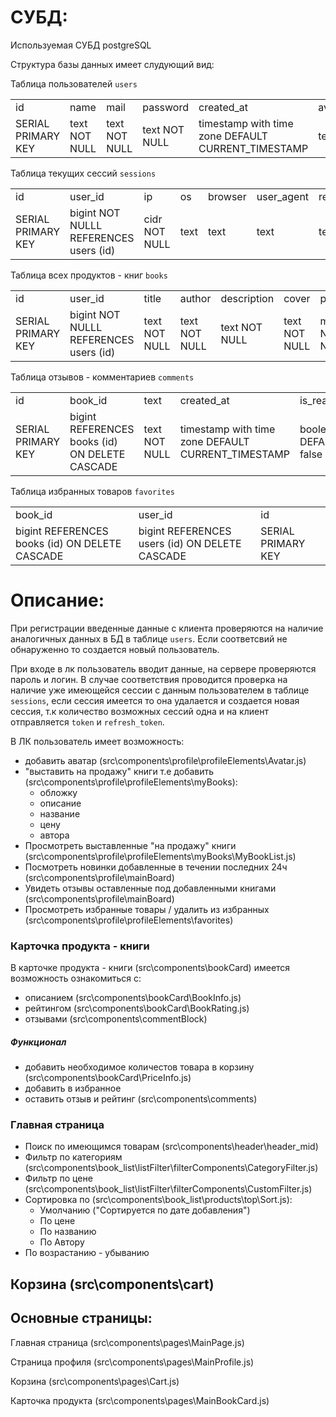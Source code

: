 # СУБД:
Используемая СУБД postgreSQL

Структура базы данных имеет слудующий вид:

Таблица пользователей `users`
<table>
<tr>
<td>id</td><td>name</td><td>mail</td><td>password</td><td>created_at</td><td>avatar</td><td>phone</td>
</tr>
<tr>
<td>SERIAL PRIMARY KEY</td>
<td>text NOT NULL</td>
<td>text NOT NULL</td>
<td>text NOT NULL</td>
<td>timestamp with time zone DEFAULT CURRENT_TIMESTAMP</td>
<td>text</td>
<td>text</td>
</tr>
  </table>

Таблица текущих сессий `sessions`
<table>
<tr>
<td>id</td><td>user_id</td><td>ip</td><td>os</td><td>browser</td><td>user_agent</td>
<td>refresh_token</td><td>expired_at</td><td>created_at</td><td>name</td>
</tr>
<tr>
<td>SERIAL PRIMARY KEY</td>
<td>bigint NOT NULLL REFERENCES users (id)</td>
<td>cidr NOT NULL</td>
<td>text</td> 
<td>text</td>
<td>text</td>
<td>text</td>
<td>timestamp with time zone</td>
<td>timestamp with time zone</td>
<td>text</td>
</tr>
</table>

Таблица всех продуктов - книг `books`
<table>
<tr>
<td>id</td><td>user_id</td><td>title</td><td>author</td><td>description</td><td>cover</td>
<td>price</td><td>created_at</td><td>rating</td><td>category</td><td>sale</td>
</tr>
<tr>
<td>SERIAL PRIMARY KEY</td>
<td>bigint NOT NULLL REFERENCES users (id)</td>
<td>text NOT NULL</td>
<td>text NOT NULL</td>
<td>text NOT NULL</td>
<td>text NOT NULL</td>
<td>money NOT NULL</td>
<td>timestamp with time zone DEFAULT CURRENT_TIMESTAMP</td>
<td>real</td>
<td>text</td>
<td>boolean DEFAULT false</td>
</tr>
</table>

Таблица отзывов - комментариев `comments`
<table>
<tr>
<td>id</td><td>book_id</td><td>text</td><td>created_at</td>
<td>is_read</td><td>author_name</td><td>rating</td>
</tr>
<tr>
<td>SERIAL PRIMARY KEY</td>
<td>bigint REFERENCES books (id) ON DELETE CASCADE</td>
<td>text NOT NULL</td>
<td>timestamp with time zone DEFAULT CURRENT_TIMESTAMP</td>
<td>boolean DEFAULT false</td>
<td>text</td>
<td>smallint</td>
</tr>
</table>

Таблица избранных товаров `favorites`
<table>
<tr>
<td>book_id</td><td>user_id</td><td>id</td>
</tr>
<tr>
<td>bigint REFERENCES books (id) ON DELETE CASCADE</td>
<td>bigint REFERENCES users (id) ON DELETE CASCADE</td>
<td>SERIAL PRIMARY KEY</td>
</tr>
</table>

# Описание:

При регистрации введенные данные с клиента проверяются на наличие аналогичных данных в БД в таблице `users`. Если соответсвий не обнаруженно то создается новый пользователь. 

При входе в лк пользователь вводит данные, на сервере проверяются пароль и логин. 
В случае соответствия проводится проверка на наличие уже имеющейся сессии с данным пользователем в таблице `sessions`, если сессия имеется то она удалается и создается новая сессия, т.к количество возможных сессий одна и на клиент отправляется `token` и `refresh_token`.

В ЛК пользователь имеет возможность:
<ul>
<li>добавить аватар (src\components\profile\profileElements\Avatar.js)</li>
<li>"выставить на продажу" книги т.е добавить (src\components\profile\profileElements\myBooks):
<ul>
<li>обложку</li>
<li>описание</li>
<li>название</li>
<li>цену</li>
<li>автора</li>
</ul>
</li>
<li>Просмотреть выставленные "на продажу" книги (src\components\profile\profileElements\myBooks\MyBookList.js)</li>
<li>Посмотреть новинки добавленные в течении последних 24ч (src\components\profile\mainBoard)</li>
<li>Увидеть отзывы оставленные под добавленными книгами
(src\components\profile\mainBoard)</li>
<li>Просмотреть избранные товары / удалить из избранных (src\components\profile\profileElements\favorites)</li>
</ul>

### Карточка продукта - книги

В карточке продукта - книги (src\components\bookCard) имеется возможность ознакомиться c:
<ul>
<li>описанием (src\components\bookCard\BookInfo.js)</li>
<li>рейтингом (src\components\bookCard\BookRating.js)</li>
<li>отзывами (src\components\commentBlock)</li>
</ul>

##### Функционал

<ul>
<li> добавить необходимое количестов товара в корзину (src\components\bookCard\PriceInfo.js)</li>
<li>добавить в избранное</li>
<li> оставить отзыв и рейтинг (src\components\comments)</li>
</ul>

### Главная страница

<ul>
<li>Поиск по имеющимся товарам (src\components\header\header_mid)</li>
<li>Фильтр по категориям (src\components\book_list\listFilter\filterComponents\CategoryFilter.js)</li>
<li>Фильтр по цене (src\components\book_list\listFilter\filterComponents\CustomFilter.js)</li>
<li>Сортировка по (src\components\book_list\products\top\Sort.js):
<ul>
<li>Умолчанию ("Сортируется по дате добавления")</li>
<li>По цене</li>
<li>По названию</li>
<li>По Автору</li>
</ul>
</li>
<li>По возрастанию - убыванию</li>
</ul>

## Корзина (src\components\cart)

## Основные страницы:

Главная страница (src\components\pages\MainPage.js)

Страница профиля (src\components\pages\MainProfile.js)

Корзина (src\components\pages\Cart.js)

Карточка продукта (src\components\pages\MainBookCard.js)

